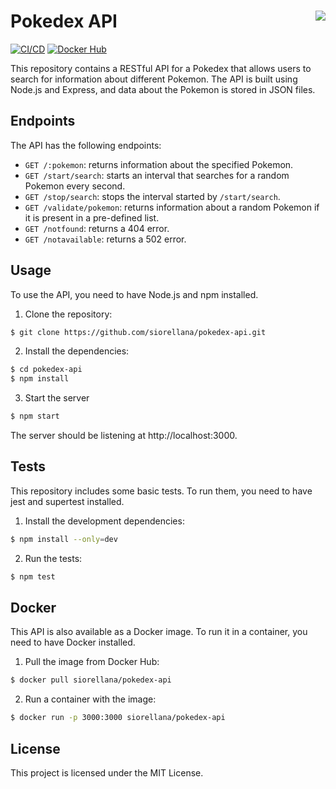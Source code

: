 # Pokedex API <img align="right" src="https://github.com/siorellana/pokedex-api/data/images/pokedex-icon.png">

[![CI/CD](https://github.com/siorellana/pokedex-api/actions/workflows/pipeline.yml/badge.svg?branch=master)](https://github.com/siorellana/pokedex-api/actions/workflows/pipeline.yml)
[![Docker Hub](https://img.shields.io/docker/pulls/siorellana/pokedex-api)](https://hub.docker.com/r/siorellana/pokedex-api)

This repository contains a RESTful API for a Pokedex that allows users to search for information about different Pokemon. The API is built using Node.js and Express, and data about the Pokemon is stored in JSON files.

## Endpoints

The API has the following endpoints:

- `GET /:pokemon`: returns information about the specified Pokemon.
- `GET /start/search`: starts an interval that searches for a random Pokemon every second.
- `GET /stop/search`: stops the interval started by `/start/search`.
- `GET /validate/pokemon`: returns information about a random Pokemon if it is present in a pre-defined list.
- `GET /notfound`: returns a 404 error.
- `GET /notavailable`: returns a 502 error.

## Usage

To use the API, you need to have Node.js and npm installed.

1. Clone the repository:

```sh
$ git clone https://github.com/siorellana/pokedex-api.git
```

2. Install the dependencies:
```sh
$ cd pokedex-api
$ npm install
```
3. Start the server

```sh
$ npm start
```
The server should be listening at http://localhost:3000.

## Tests
This repository includes some basic tests. To run them, you need to have jest and supertest installed.

1. Install the development dependencies:

```sh
$ npm install --only=dev
```

2. Run the tests:
```sh
$ npm test
```

## Docker
This API is also available as a Docker image. To run it in a container, you need to have Docker installed.

1. Pull the image from Docker Hub:
```sh
$ docker pull siorellana/pokedex-api
```

2. Run a container with the image:
```sh
$ docker run -p 3000:3000 siorellana/pokedex-api
```

## License
This project is licensed under the MIT License.